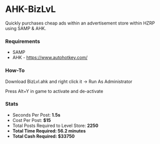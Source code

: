 # AHK-BizLvL
Quickly purchases cheap ads within an advertisement store within HZRP using SAMP & AHK.

### Requirements

- SAMP
- AHK - https://www.autohotkey.com/

### How-To

Download BizLvl.ahk and right click it -&gt; Run As Administrator

Press Alt+Y in game to activate and de-activate

### Stats

- Seconds Per Post: **1.5s**
- Cost Per Post: **$15**
- Total Posts Required to Level Store: **2250**
- **Total Time Required: 56.2 minutes**
- **Total Cash Required: $33750**
